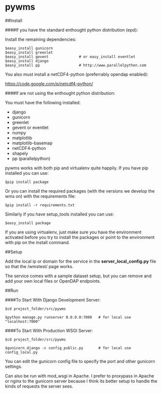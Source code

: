 pywms
=========

##Install

####If you have the standard enthought python distribution (epd):

Install the remaining dependencies:

    $easy_install gunicorn
    $easy_install greenlet
    $easy_install gevent              # or easy_install eventlet
    $easy_install django
    $easy_install pp                  # http://www.parallelpython.com

You also must install a netCDF4-python (preferrably opendap enabled):

https://code.google.com/p/netcdf4-python/

####If are not using the enthought python distribution:

You must have the following installed:

- django
- gunicorn
- greenlet
- gevent or eventlet
- numpy
- matplotlib
- matplotlib-basemap
- netCDF4-python
- shapely
- pp (parallelpython)

pywms works with both pip and virtualenv quite happily. If you
have pip installed you can use:

    $pip install package

Or you can install the required packages (with the versions we develop
the wms on) with the requirements file:

    $pip install -r requirements.txt
    
Similarly if you have setup_tools installed you can use:

    $easy_install package
    
If you are using virtualenv, just make sure you have the environment
activated before you try to install the packages or point to the environment
with pip on the install command.

##Setup

Add the local ip or domain for the service in the **server_local_config.py**
file so that the /wmstest/ page works.

The service comes with a sample dataset setup, but you can remove and add your own
local files or OpenDAP endpoints.

##Run

####To Start With Django Development Server:

    $cd project_folder/src/pywms

    $python manage.py runserver 0.0.0.0:7000   # for local use "localhost:7000"

####To Start With Production WSGI Server:

    $cd project_folder/src/pywms

    $gunicorn_django -c config_public.py       # for local use config_local.py

You can edit the gunicorn config file to specify the port and other
gunicorn settings.

Can also be run with mod_wsgi in Apache. I prefer to proxypass
in Apache or nginx to the gunicorn server because I think its better setup
to handle the kinds of requests the server sees.

